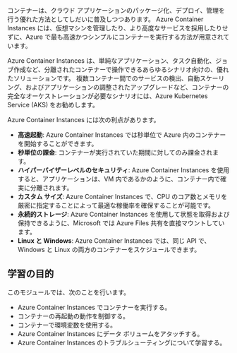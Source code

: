 コンテナーは、クラウド アプリケーションのパッケージ化、デプロイ、管理を行う優れた方法としてしだいに普及しつつあります。 Azure Container Instances には、仮想マシンを管理したり、より高度なサービスを採用したりせずに、Azure で最も高速かつシンプルにコンテナーを実行する方法が用意されています。

Azure Container Instances は、単純なアプリケーション、タスク自動化、ジョブ作成など、分離されたコンテナーで操作できるあらゆるシナリオ向けの、優れたソリューションです。 複数コンテナー間でのサービスの検出、自動スケーリング、およびアプリケーションの調整されたアップグレードなど、コンテナーの完全なオーケストレーションが必要なシナリオには、Azure Kubernetes Service (AKS) をお勧めします。

Azure Container Instances には次の利点があります。

- **高速起動**: Azure Container Instances では秒単位で Azure 内のコンテナーを開始することができます。
- **秒単位の課金**: コンテナーが実行されていた期間に対してのみ課金されます。
- **ハイパーバイザーレベルのセキュリティ**: Azure Container Instances を使用すると、アプリケーションは、VM 内であるかのように、コンテナー内で確実に分離されます。
- **カスタム サイズ**: Azure Container Instances で、CPU のコア数とメモリを厳密に指定することによって最適な稼働率を確保することが可能です。
- **永続的ストレージ**: Azure Container Instances を使用して状態を取得および保持できるように、Microsoft では Azure Files 共有を直接マウントしています。
- **Linux と Windows**: Azure Container Instances では、同じ API で、Windows と Linux の両方のコンテナーをスケジュールできます。

## <a name="learning-objectives"></a>学習の目的  

このモジュールでは、次のことを行います。

- Azure Container Instances でコンテナーを実行する。
- コンテナーの再起動の動作を制御する。
- コンテナーで環境変数を使用する。
- Azure Container Instances にデータ ボリュームをアタッチする。
- Azure Container Instances のトラブルシューティングについて学習する。
